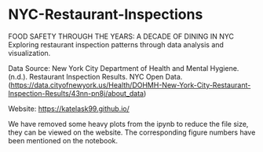 # NYC-Restaurant-Inspections
FOOD SAFETY THROUGH THE YEARS: A DECADE OF DINING IN NYC Exploring restaurant inspection patterns through data analysis and visualization.

Data Source:
New York City Department of Health and Mental Hygiene. (n.d.). Restaurant Inspection Results.
NYC Open Data. (https://data.cityofnewyork.us/Health/DOHMH-New-York-City-Restaurant-Inspection-Results/43nn-pn8j/about_data)

Website:
https://katelask99.github.io/

We have removed some heavy plots from the ipynb to reduce the file size, they can be viewed on the website. The corresponding figure numbers have been mentioned on the notebook.
